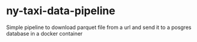 # ny-taxi-data-pipeline
Simple pipeline to download parquet file from a url and send it to a posgres database in a docker container
